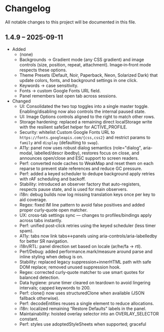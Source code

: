 # Changelog

All notable changes to this project will be documented in this file.

## 1.4.9 – 2025-09-11
- Added
  - (none)
  - Backgrounds → Gradient mode (any CSS gradient) and image controls (size, position, repeat, attachment). Image‑in‑front mode respects these options.
  - Theme Presets (Default, Noir, Paperback, Neon, Solarized Dark) that update colors, fonts, and background settings in one click.
  - Keywords → case sensitivity.
  - Fonts → custom Google Fonts URL field.
  - Panel remembers last open tab across sessions.
- Changed
  - UI: Consolidated the two top toggles into a single master toggle. Enabling/disabling now also controls the internal paused state.
  - UI: Image Options controls aligned to the right to match other rows.
  - Storage hardening: replaced a remaining direct localStorage write with the resilient safeSet helper for ACTIVE_PROFILE.
  - Security: whitelist Custom Google Fonts URL to `https://fonts.googleapis.com/{css,css2}` and restrict params to `family` and `display` (defaulting to `swap`).
  - A11y: panel now uses robust dialog semantics (role="dialog", aria-modal, labelled/descr ibedby), restores focus on close, and announces open/close and ESC support to screen readers.
  - Perf: converted node caches to WeakMap and reset them on each reparse to prevent stale references and reduce GC pressure.
  - Perf: added a keyed scheduler to dedupe background apply retries with rAF scheduling and backoff.
  - Stability: introduced an observer factory that auto-registers, respects pause state, and is used for main observers.
  - i18n: debug builds now log missing translation keys once per key to aid coverage.
  - Regex: fixed IM line pattern to avoid false positives and added proper curly‑quote open matcher.
  - UX: cross‑tab settings sync — changes to profiles/bindings apply across tabs instantly.
  - Perf: unified post‑click retries using the keyed scheduler (less timer spam).
  - A11y: tabs now link tabs↔panels using aria-controls/aria-labelledby for better SR navigation.
  - i18n/RTL: panel direction set based on locale (ar/he/fa → rtl).
  - Perf/Debug: added performance.mark/measure around parse and inline styling when debug is on.
  - Stability: replaced legacy suppression+innerHTML path with safe DOM replace; removed unused suppression hook.
  - Regex: corrected curly‑quote matcher to use smart quotes for balanced detection.
  - Data hygiene: prune timer cleared on teardown to avoid lingering intervals; capped keywords to 200.
  - Perf: clone() now uses structuredClone when available (JSON fallback otherwise).
  - Perf: decodeEntities reuses a single element to reduce allocations.
  - i18n: localized remaining “Restore Defaults” labels in the panel.
  - Maintainability: hoisted overlay selector into an OVERLAY_SELECTOR constant.
  - Perf: styles use adoptedStyleSheets when supported; graceful <style> fallback remains.
  - Disconnect all MutationObservers on `pagehide`/`beforeunload` to avoid stale observers after SPA navigation.
  - Background-tab safety: observers pause when the tab is hidden and resume on return to avoid hidden-tab freezes while rapidly switching between play and beta.
  - Background writes are batched via requestAnimationFrame; initial parse includes a tiny randomized delay to avoid hydration collisions.
  - Locale packs resolve lazily for the active language (with en‑US fallback) to reduce startup parse cost.
  - Userscript metadata: removed redundant @match entries; wildcard covers play/beta.
  - Cache `AIDT_applySayDo` availability and use a single guard in hot paths.
  - Wrap animated effects in `@media (prefers-reduced-motion: no-preference)` so users with reduced motion preference see static styles.
  - Debounced settings writes (250ms) for live inputs to reduce localStorage churn during rapid changes.
  - Image Options now lay out as a single-column (1×1) stack for simplicity.
  - Settings panel uses dialog semantics (role/aria), supports ESC to close, and traps focus while open.
  - Micro‑caching of textContent per pass and reuse of precompiled regexes to reduce redundant work during formatting sweeps.
  - Precompiled common IM/speech regex and reused in latest observer paths.
  - Mobile ergonomics: 44px+ touch targets for tabs/buttons/inputs on coarse pointers.
  - A11y: keyboard-only focus rings using :focus-visible for buttons, tabs, inputs.
  - UI polish: disabled rows prevent hover/active effects and clicks for child controls.
  - Safety: guard against double injection of inline CSS and panel host on SPA re-init.
  - Micro‑perf: per‑frame memoized inline span styles; consolidated latest observer to schedule a single flush.
  - Robustness: localStorage hardened with try/catch and in‑memory fallback; debounced saves already in place.
  - Safety: input clamping for Font Size, Line Height, Letter Spacing, Backdrop Opacity.
  - Perf: add passive pointer listeners where safe (panel toggle, global pause).
  - Stability: guard against duplicate MutationObserver.observe calls by marking observed nodes.
  - Perf: moved repeated speech/IM/italics colors and weights to CSS variables; update vars instead of per-element inline styles.
  - Perf: background application now throttled to one run per frame when queued.
  - Data: export/import now includes a schema version and migration hook for future safety.
  - i18n: route new UI strings through translations (Theme Presets, Preset, Apply, Gradient, Image Options, Custom Google Fonts URL, Pause/Resume formatting).
  - A11y: panel transitions disabled under prefers-reduced-motion.
  - SPA teardown: remove panel host and temporary style tags on navigation to avoid leftovers.
  - Perf: keyword chips render via DocumentFragment with delegated events.
  - Perf: keyword colors/weight now use CSS variables on spans (fewer inline writes).
  - Security: sanitize background image URL (http/https only) and accept only CSS gradient() functions.
  - Background sanitization hardened at apply-time: only linear/radial/conic gradients; reject url()/var() inside gradients; restrict image URLs to http/https.
  - Stability: use WeakSet for observed-node markers instead of element properties.
  - Security: migrated panel sections (Actions/Format/Misc) to safe DOM construction; eliminated innerHTML in the panel.
  - Data: import validation added (size cap, structural checks) with user-friendly errors.
  - UX: Export active profile; Import now supports Merge vs Replace.
  - UX: per-section “Restore Defaults” buttons with confirmation (Do, Say, Main, Speech, IM, Italics, Keywords, All Caps, Background).
  - Perf: scoped formatting queries to likely containers instead of full-document scans.
  - Perf: skip heavy formatting while the tab is hidden; resume on visibility.
  - A11y: added aria-live region for status updates and ensured tab order matches visual order.
  - Profiles: show last modified timestamps in selector; prune orphaned story bindings.
  - UI: Profiles section tweaked — removed “Active” label; moved “Save” alongside profile controls; buttons laid out in two neat rows.
  - UI: Image Options now 1×1 single-column with compact controls (no full-width selects).
  - Safety: confirm dialog before Import (Replace).
  - UX: Added helpful tooltips for tabs and key background controls.
  - UX: Export filenames now include active profile and timestamp for easier tracking.
  - i18n: Filled missing strings like “Select…” across several locales.
  - Perf: Memoized theme preset resolution to avoid repeat allocations.
  - i18n/a11y: localized remaining labels (Image URL, Export/Import, Active, Custom Color…), switches expose role="switch" + aria-checked; chip delete buttons get labels.
  - Security/UX: keyword chips now render user text via textContent (no innerHTML); color/effect/bold wiring unchanged.
  - Per‑pass cache for pickTextElement and fast‑path skip when no markers/features are present.
  - Inline style updates are rAF‑batched (applyInlineSpanStyles) to reduce redundant writes.
  - Fonts → preconnect to Google Fonts to reduce latency.
- Fixed
  - Occasional reload-time freezes: hardened ambience suppression to avoid attribute-observer loops (idempotent flag and no observing 'style' changes), and deferred parsing until gameplay containers exist.
- Removed
  - Separate “Pause formatting” toggle; master toggle now covers pausing.

## 1.4.8.3 – 2025-09-10
- Added
  - (none)
- Fixed
  - (none)
- Changed
  - Paragraphs → New Line now places every quote/IM on its own line and trims any leading indentation on the following narration.
- Removed
  - (none)

## 1.4.8.2 – 2025-09-10
- Added
  - (none)
- Fixed
  - Paragraphs setting now persists across reloads; UI no longer overwrites saved value during refresh.
  - New Line mode refined to preserve narration and only isolate quotes/IM at paragraph boundaries (no mid‑sentence splits).
  - Prevent double‑escaping of ampersands/entities inside quotes and IM (e.g., R&D stays R&D).
  - Short punctuated quotes like "Yes," and "Yes." are now colored as speech.
- Changed
  - Changing Paragraphs setting keeps view pinned to the bottom of the page.
- Removed
  - (none)

## 1.4.8.1 – 2025-09-10
- Added
  - (none)
- Fixed
  - New Line paragraph mode now preserves narration as-is, adds a blank line before quotes/IM, and ensures exactly one newline after them. It no longer splits narration into separate sentences and no longer strips invisible spaces.
  - Double-blank lines between entries collapsed to a single blank line (handles spaces-only lines too).
  - Quotes and IM spacing unified so both use one blank line after, not two.
- Changed
  - (none)
- Removed
  - Risky overlay token-wrapping (reparenting) on the live split-word overlay to avoid intermittent NextJS removeChild errors and page crashes. Paragraph formatting still applies to the newest paragraph via safe overlay normalization.

## 1.4.8 – 2025-09-09
- Added
  - Background “Image URL” mode (under Misc → Background). Paste any image URL to use it as the page background. The image option is applied immediately and persists per profile.
  - Text Formatting → Font → Paragraphs setting (Default, Basic, New Line):
    - Default: leave story text as-is.
    - Basic: insert a blank line between paragraphs (keeps existing lines intact).
    - New Line: place each sentence and each quoted line on its own line with a blank line between entries. Abbreviation-aware (e.g., “Mr.”, “Dr.”, “U.S.”, “a.m.”) and ignores ellipses, so it won’t split mid‑abbreviation.
- Fixed
  - (none)
- Changed
  - Paragraphs option applies instantly and is reversible; switching modes re-renders the newest/visible output without a page refresh.
- Removed
  - (none)

## 1.4.7.1 – 2025-09-09
- Added
  - (none)
- Fixed
  - Compatibility on play.aidungeon.com – navbar mount now targets the correct Menu/Settings button when duplicates exist, preserves pointer events, and pins the AIDT control at the far right.
- Changed
  - Separate Chrome vs Firefox handling for the navbar control (Chrome uses capture‑phase pointer handlers and debounce; Firefox uses a standard click), covering both play and beta domains.
- Removed
  - (none)

## 1.4.7 – 2025-09-09
- Added
  - (none)
- Fixed
  - Occasionally unclickable or double‑toggling navbar control in Chrome.
- Changed
  - AIDT navbar button refined for Chrome/Firefox: true button element, keyboard support, capture‑phase handling and debounce to avoid double toggles; remains far‑right in the bar.
- Removed
  - (none)

## 1.4.6 – 2025-09-09
- Added
  - (none)
- Fixed
  - Emoji/special characters no longer break parsing/formatting in the newest paragraph.
  - Say/Do rows keep their coloring/weight after erasing the following model reply.
  - Quote detection refined so heights/measurements like 5'8" or 3" aren’t treated as dialogue.
  - Newest‑paragraph speech wrapping on the overlay is more robust and avoids mutation loops/freezes.
- Changed
  - Moved the AIDT button into the top navbar (next to Settings). The floating button now auto‑hides on mobile to avoid covering text or the send button. The navbar control uses a distinct 🧩 icon.
- Removed
  - (none)

## 1.4.5 – 2025-09-07
- Added
  - Italics (unquoted) style with its own Bold/Colour settings, separate from Internal Monologue.
  - Colour preset dropdowns for Do, Say, Main Text, Speech, Internal Monologue, and Italics.
  - ALL CAPS exclusions list (e.g., HQ, CEO, NASA) with instant apply; chips UI for add/remove.
- Fixed
  - Overlay sync with split-word layer (game-backdrop-saturate) to ensure newest paragraph reflects changes.
  - Latest paragraph targeting to prefer the newest overlay/copy elements.
  - Quoted speech misclassified as Internal Monologue when preceded by a trailing *; tightened IM detection to single-line and boundary-aware.
  - Stray IM placeholder producing empty golden quotes (“”); ignore empty/whitespace IM captures.
  - Locale strings with apostrophes (French) escaped to remove linter errors.
  - Keyword “Custom Color…” flow; color picker persists and restyles existing keyword spans immediately.
- Changed
  - Moved ALL CAPS exclusions UI under All Caps Effects section; updated labels to include new Italics section.
- Removed
  - (none)

## 1.4.0 – 2025-09-07
- Added:
  - One‑click install link and userscript‑focused README.
  - Text formatting: italic, bold, strikethrough, inline code, highlights; preserves valid HTML.
  - Speech & Internal Monologue: "text" and *"text"* with customizable bold/colour.
  - Action rows: Do & Say colouring/weight, applies up the row structure.
  - Keyword effects: Flash, Strobe, Rainbow, Wave, Breathe; optional bold.
  - All‑Caps effects applied to contiguous ALL‑CAPS tokens.
  - Typography: Font, Font Size, Weight, Line Height, Letter Spacing, Alignment.
  - Backgrounds: Default, Backdrop (behind overlays), Solid (override overlays); opacity for Backdrop.
  - Profiles: create/rename/duplicate/delete; bind profiles to specific stories.
  - Localization: built‑in LOCALES map with multiple languages; language override.
  - Panel UX: compact tabs, instant apply, debounced reparsing, robust last‑paragraph handling.
- Fixed
  - (none)  
- Changed:
  - Full rewrite from browser extension to userscript (Tampermonkey/Violentmonkey).
  - Distribution via raw GitHub URLs with `@downloadURL`/`@updateURL`; auto‑updates handled by the manager.
  - Settings now persist in local storage with Export/Import from the in‑page panel; per‑story profile bindings retained.
- Removed:
  - Extension packaging, manifests, background scripts, popup UI.

## 1.3 – 2025-09-06
- Added
  - (none)
- Fixed
  - Profile bind/unbind reliably detects story scope (beta domain supported); immediate apply to page; auto-apply on reload.
  - Export/Import robustness and sanitization; safer writes and reload of settings.
  - In-game menu integration orientation/placement so the settings button aligns with the existing menu.
- Changed
  - (none)
- Removed
  - (none)

## 1.2 – 2025-09-05
- Added
  - Cross-browser Chrome MV3 manifest (service_worker). Bumped version to 1.2.
  - Profiles — per-story bindings (host+path) auto-apply; Profiles UI: bind/unbind, rename, duplicate.
  - i18n — color/profile strings (en); prepared for locale propagation.
- Fixed
  - (none)
- Changed
  - Storage/Popup — reduced redundant writes via change detection; groundwork for per-key diffs.
  - Security — embedded panel constructed via DOM APIs (no innerHTML).
  - Fonts — preconnect to fonts.googleapis.com; retry/backoff on load; session cache per family.
  - UI — moved Profiles and Export/Import under Misc in alphabetical order.
- Removed
  - (none)

## 1.1 – 2025-09-05
- Added
  - Settings — Sync (local vs sync), Language selector/override, Debug toggles surfaced in UI.
- Fixed
  - (none)
- Changed
  - Migrated to Manifest V3 (Firefox using background.scripts).
  - Refactored settings load logic; added storage schema version and pruning.
  - Security — restricted postMessage targets; reduced permissions.
  - UI — safer keyword rendering, deferred script, i18n scaffolding and locales (AI‑translated drafts), localized option labels.
  - Background customization improvements and font loading UX (aria-busy).
  - README updates — features, CSP, packaging, localization.
- Removed
  - (none)

## 1.0 – 2025-09-04
- Added
  - Initial version — text formatting (italic/bold/strike/code/highlight), speech/monologue handling, action row styling, background customization, settings UI.
  - All Caps Effects for emphasis.
  - Keywords with effects (animated/static color, optional bold).
  - Fonts — family selection (including Google fonts), size, weight, line height, letter spacing, alignment.
- Fixed
  - (none)
- Changed
  - (none)
- Removed
  - (none)